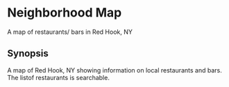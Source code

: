 Neighborhood Map
===============================
A map of restaurants/ bars in Red Hook, NY

Synopsis
--------------
A map of Red Hook, NY showing information on local restaurants and
bars. The listof restaurants is searchable.


